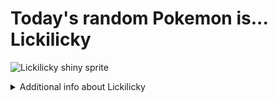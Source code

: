 # Today's random Pokemon is... Lickilicky

![Lickilicky shiny sprite](https://raw.githubusercontent.com/PokeAPI/sprites/master/sprites/pokemon/shiny/463.png)

<details>
<summary>Additional info about Lickilicky</summary>

| srpite type | image |
|------|------|
| back_default | ![Lickilicky back_default sprite](https://raw.githubusercontent.com/PokeAPI/sprites/master/sprites/pokemon/back/463.png) |
| back_shiny | ![Lickilicky back_shiny sprite](https://raw.githubusercontent.com/PokeAPI/sprites/master/sprites/pokemon/back/shiny/463.png) |
| front_default | ![Lickilicky front_default sprite](https://raw.githubusercontent.com/PokeAPI/sprites/master/sprites/pokemon/463.png) | </details>
